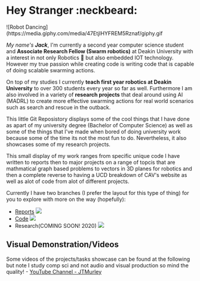 # Hey Stranger :neckbeard:

<p align="centre">
![Robot Dancing](https://media.giphy.com/media/47EtjlHYFREM5Rznaf/giphy.gif
</p>  

_My name's **Jack**_, I'm currently a second year computer science student and **Associate Research Fellow (Swarm robotics)** at Deakin University with a interest in not only Robotics :robot: but also embedded IOT technology. However my true passion while creating code is writing code that is capable of doing scalable swarming actions. 

On top of my studies I currently **teach first year robotics at Deakin University** to over 300 students every year so far as well. Furthermore I am also involved in a variety of **research projects** that deal around using AI (MADRL) to create more effective swarming actions for real world scenarios such as search and rescue in the outback.

This little Git Reposistory displays some of the cool things that I have done as apart of my university degree (Bachelor of Computer Science) as well as some of the things that I've made when bored of doing university work because some of the time its not the most fun to do. Nevertheless, it also showcases some of my research projects.

This small display of my work ranges from specific unique code I have written to reports then to major projects on a range of topcis that are mathmatical graph based problems to vectors in 3D planes for robotics and then a complete reverse to having a UCD breakdown of CAV's website as well as alot of code from alot of different projects.

Currently I have two branches (I prefer the layout for this type of thing) for you to explore with more on the way (hopefully):
- [Reports](https://github.com/JTMurley/Showcase/tree/Reports) ![](https://placehold.it/12/ff0000?text=+)
- [Code](https://github.com/JTMurley/Showcase/tree/Code) ![](https://placehold.it/12/9900c5?text=+)
- Research(COMING SOON! 2020) ![](https://placehold.it/12/157500?text=+)


## Visual Demonstration/Videos
Some videos of the projects/tasks showcase can be found at the following but note I study comp sci and not audio and visual production so mind the quality! - [YouTube Channel - JTMurley](https://www.youtube.com/channel/UCrvA68VZDAWxJ2BbnZW891Q?view_as=subscriber)

